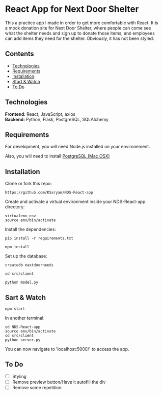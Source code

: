 # React App for Next Door Shelter
This a practice app I made in order to get more comfortable with React. It is a mock donation site for Next Door Shelter, where people can come see what the shelter needs and sign up to donate those items, and employees can add items they need for the shelter. Obviously, it has not been styled. 

## Contents
* [Technologies](#technologies)
* [Requirements](#requirements)
* [Installation](#installation)
* [Start & Watch](#start)
* [To Do](#todo)

## <a name="technologies"></a>Technologies
<b>Frontend:</b> React, JavaScript, axios <br/>
<b>Backend:</b> Python, Flask, PostgreSQL, SQLAlchemy<br/>


## <a name="requirements"></a>Requirements

For development, you will need Node.js installed on your environement.

Also, you will need to install [PostgreSQL (Mac OSX)](https://www.postgresql.org/download/macosx/)


## <a name="installation"></a>Installation

Clone or fork this repo:

```
https://github.com/KSaryan/NDS-React-app
```

Create and activate a virtual environment inside your NDS-React-app directory:

```
virtualenv env
source env/bin/activate
```

Install the dependencies:

```
pip install -r requirements.txt
```
```
npm install
```

Set up the database:
```
createdb naxtdoorneeds
```
```
cd src/client
```
```
python model.py
```


## <a name="start"></a>Sart & Watch
```
npm start
```

In another terminal:
```
cd NDS-React-app
source env/bin/activate
cd src/client
python server.py
```

You can now navigate to 'localhost:5000/' to access the app.

## <a name="todo"></a>To Do

- [ ] Styling 
- [ ] Remove preview button/Have it autofill the div
- [ ] Remove some repetition
